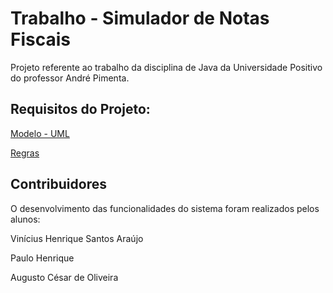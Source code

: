 # Trabalho - Simulador de Notas Fiscais

Projeto referente ao trabalho da disciplina de Java da Universidade Positivo do professor André Pimenta.

## Requisitos do Projeto:

[Modelo - UML](https://raw.githubusercontent.com/ViniciusHSAraujo/TrabalhoJavaNotasFicais/master/Modelo_UML_Calculo_Imposto_Simples.png)

[Regras](https://github.com/ViniciusHSAraujo/TrabalhoJavaNotasFicais/blob/master/Calculo_Imposto_Simples.pdf)

## Contribuidores
O desenvolvimento das funcionalidades do sistema foram realizados pelos alunos:

Vinícius Henrique Santos Araújo

Paulo Henrique 

Augusto César de Oliveira
